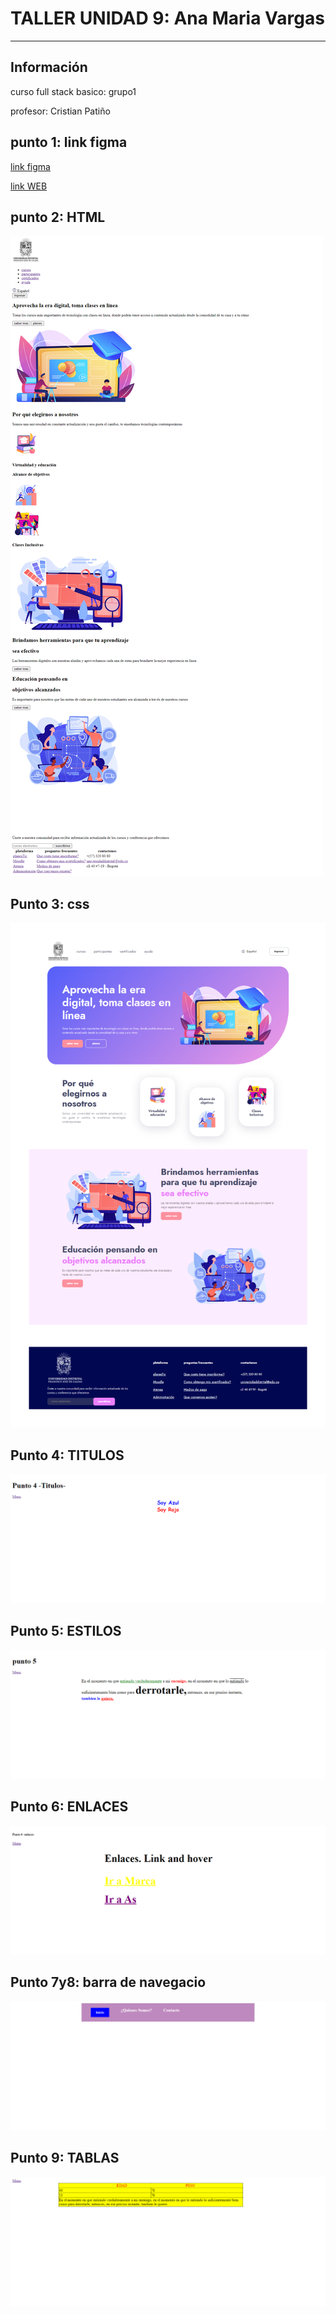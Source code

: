 <h1>TALLER UNIDAD 9: Ana Maria Vargas</h1><hr>

<h2>Información</h2>
<p>curso full stack basico: grupo1</p>
<p>profesor: Cristian Patiño</p>

<h2>punto 1: link figma</h2>
<a href="https://www.figma.com/file/BKx3pcayGzBUfRCqIzLR41/Ana-Maria-Vargas-G.-%2Fejercicios-Figma?type=design&node-id=0-1&t=UUPaUHX6mnayJJgq-0">link figma</a>

<a href="https://anamariavargas.github.io/taller-9-full-stack/">link WEB</a>

<h2>punto 2: HTML</h2>
<div><img src="./ejercicios 1-3/public/images/html.png" alt="HTML"></div>

<h2>Punto 3: css</h2>
<div><img src="./ejercicios 1-3/public/images/HTML-CSS.png" alt="CSS"></div>

<h2>Punto 4: TITULOS</h2>
<div><img src="./punto_4/imagenes/imagen punto 4.png" alt="TITULOS"></div>

<h2>Punto 5: ESTILOS</h2>
<div><img src="./Punto_5/images/imagen punto5.png" alt="Textos"></div>

<h2>Punto 6: ENLACES</h2>
<div><img src="./punto_6/images_6/images_Punto_6.png" alt="ENLACES"></div>

<h2>Punto 7y8: barra de navegacio</h2>
<div><img src="./punto_7y8/images_7y8/imagen punto 7_y_8.png" alt="NAVEGACIÓN"></div>

<h2>Punto 9: TABLAS</h2>
<div><img src="./punto_9/images_punto9/imagen punto_9.png" alt="TABLAS"></div>
